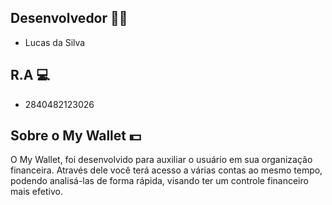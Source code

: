 ## Desenvolvedor 👨‍💻

- Lucas da Silva 

## R.A 💻

- 2840482123026 

## Sobre o  My Wallet 💵

O My Wallet, foi desenvolvido para auxiliar o usuário em sua organização financeira. 
Através dele você terá acesso a várias contas ao mesmo tempo, podendo analisá-las de forma rápida, visando ter um controle financeiro mais efetivo.
